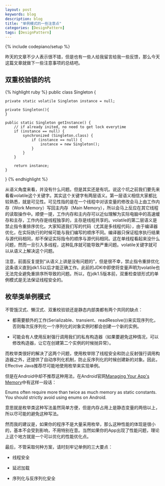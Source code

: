 ```yaml
---
layout: post
keywords: blog
description: blog
title: "单例模式的一些注意点"
categories: [DesignPattern]
tags: [DesignPattern]
---
```

{% include codepiano/setup %}

昨天的文章不少人表示很不错，但是也有一些人给我留言给我一些反馈，那么今天这篇文章就做下一些注意事项的总结吧。


## 双重校验锁的坑

{% highlight ruby %}
public class Singleton {
 
    private static volatile Singleton instance = null;
 
    private Singleton(){
    }
 
    public static Singleton getInstance() {
        // if already inited, no need to get lock everytime
        if (instance == null) {
            synchronized (Singleton.class) {
                if (instance == null) {
                    instance = new Singleton();
                }
            }
        }
 
        return instance;
    }
}
{% endhighlight %}

从语义角度来看，并没有什么问题。但是其实还是有坑。说这个坑之前我们要先来看看volatile这个关键字。其实这个关键字有两层语义。第一层语义相信大家都比较熟悉，就是可见性。可见性指的是在一个线程中对该变量的修改会马上由工作内存（Work Memory）写回主内存（Main Memory），所以会马上反应在其它线程的读取操作中。顺便一提，工作内存和主内存可以近似理解为实际电脑中的高速缓存和主存，工作内存是线程独享的，主存是线程共享的。volatile的第二层语义是禁止指令重排序优化。大家知道我们写的代码（尤其是多线程代码），由于编译器优化，在实际执行的时候可能与我们编写的顺序不同。编译器只保证程序执行结果与源代码相同，却不保证实际指令的顺序与源代码相同。这在单线程看起来没什么问题，然而一旦引入多线程，这种乱序就可能导致严重问题。volatile关键字就可以从语义上解决这个问题。

注意，前面反复提到“从语义上讲是没有问题的”，但是很不幸，禁止指令重排优化这条语义直到jdk1.5以后才能正确工作。此前的JDK中即使将变量声明为volatile也无法完全避免重排序所导致的问题。所以，在jdk1.5版本前，双重检查锁形式的单例模式是无法保证线程安全的。

## 枚举类单例模式

不管饿汉式、懒汉式、双重校验锁还是静态内部类都有两个共同的缺点：

* 都需要额外的工作(Serializable、transient、readResolve())来实现序列化，否则每次反序列化一个序列化的对象实例时都会创建一个新的实例。

* 可能会有人使用反射强行调用我们的私有构造器（如果要避免这种情况，可以修改构造器，让它在创建第二个实例的时候抛异常）。

而枚举类很好的解决了这两个问题，使用枚举除了线程安全和防止反射强行调用构造器之外，还提供了自动序列化机制，防止反序列化的时候创建新的对象。因此，Effective Java推荐尽可能地使用枚举来实现单例。

但是在Android中却不推荐这种用法，在Android官网[Managing Your App's Memory](http://developer.android.com/training/articles/memory.html)中有这样一段话：

Enums often require more than twice as much memory as static constants. You should strictly avoid using enums on Android.

意思就是枚举类这种写法虽然简单方便，但是内存占用上是静态变量的两倍以上，所以尽可能的避免这种写法。

然而我的建议是，如果你的程序不是大量采用枚举，那么这种性能的体现是很小的，基本不会受到影响，不用特别在意。当然如果你的App出现了性能问题，理论上这个地方就是一个可以优化的性能优化点。

最后，不管采取何种方案，请时刻牢记单例的三大要点：

* 线程安全

* 延迟加载

* 序列化与反序列化安全



